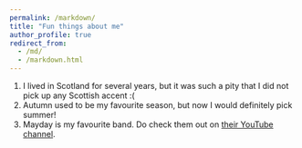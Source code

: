```yaml
---
permalink: /markdown/
title: "Fun things about me"
author_profile: true
redirect_from: 
  - /md/
  - /markdown.html
---
```


1. I lived in Scotland for several years, but it was such a pity that I did not pick up any Scottish accent :(
2. Autumn used to be my favourite season, but now I would definitely pick summer!
3. Mayday is my favourite band. Do check them out on [their YouTube channel](https://www.youtube.com/channel/UCQyweuVOAh3NHGKDDadRSbg).
<!-- 4. One of my favourite painting: ![image](//images/monet.jpg) -->